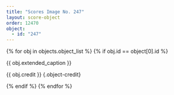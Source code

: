 ```yaml
---
title: "Scores Image No. 247"
layout: score-object
order: 12470
object:
  - id: "247"
---
```


{% for obj in objects.object_list %}
{% if obj.id == object[0].id %}

{{ obj.extended_caption }}

{{ obj.credit }} {.object-credit}

{% endif %}
{% endfor %}
